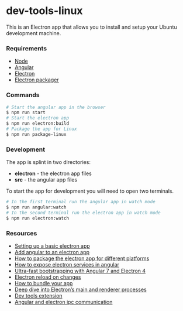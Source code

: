 # dev-tools-linux
This is an Electron app that allows you to install and setup your Ubuntu development machine.

### Requirements
- [Node](https://nodejs.org/en/)
- [Angular](https://angular.io/)
- [Electron](https://electronjs.org/)
- [Electron packager](https://github.com/electron-userland/electron-packager)

### Commands
```bash
# Start the angular app in the browser
$ npm run start
# Start the electron app
$ npm run electron:build
# Package the app for Linux
$ npm run package-linux
```

### Development
The app is splint in two directories:
- **electron** - the electron app files
- **src** -  the angular app files

To start the app for development you will need to open two terminals.
```bash
# In the first terminal run the angular app in watch mode
$ npm run angular:watch
# In the second terminal run the electron app in watch mode
$ npm run electron:watch
```

### Resources
- [Setting up a basic electron app](https://github.com/electron/electron-quick-start)
- [Add angular to an electron app](https://angularfirebase.com/lessons/desktop-apps-with-electron-and-angular/)
- [How to package the electron app for different platforms](https://www.christianengvall.se/electron-packager-tutorial/)
- [How to expose electron services in angular](https://github.com/ThorstenHans/ngx-electron/blob/master/projects/ngx-electron/src/lib/electron.service.ts)
- [Ultra-fast bootstrapping with Angular 7 and Electron 4](https://www.maximegris.fr/angular-electron/)
- [Electron reload on changes](https://www.npmjs.com/package/electron-reload)
- [How to bundle your app](https://github.com/electron-userland/electron-packager)
- [Deep dive into Electron’s main and renderer processes](https://medium.com/cameron-nokes/deep-dive-into-electrons-main-and-renderer-processes-7a9599d5c9e2)
- [Dev tools extension](https://electronjs.org/devtron)
- [Angular and electron ipc communication](https://malcoded.com/posts/angular-desktop-electron)